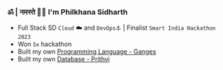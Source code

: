 ### ॐ | नमस्ते 🙏🏼 I'm Philkhana Sidharth

<!-- ![Diagram](./blue.png)  -->

- Full Stack SD `Cloud` ☁️ and `DevOps`⚓ | Finalist `Smart India Hackathon 2023`
- Won `5x` hackathon
- Built my own [Programming Language - Ganges](https://github.com/psidh/Ganges)
- Built my own [Database - Prithvi](https://github.com/psidh/Prithvi)


<!-- ![](https://capsule-render.vercel.app/api?type=waving&color=gradient&height=100&section=header) 



-->

  <!-- 
  ### Tech Stack
  [![My Skills](https://skillicons.dev/icons?i=nextjs,react,aws,prisma,kubernetes,docker,postgres,mongodb,vite,express,workers,terraform,nodejs,redis,grafana,prometheus,tailwind,postman,figma,firebase,supabase,java,py,ts,js,go,rust,c,cpp)](https://skillicons.dev)  
  -->
<!-- <p align="left"> <img src="https://komarev.com/ghpvc/?username=psidh&label=Profile%20views&color=000000&style=flat" alt="psidh" /> </p> -->

<!-- [![Sidh's github activity graph](https://github-readme-activity-graph.vercel.app/graph?username=psidh&theme=github-compact)](https://github.com/psidh/github-readme-activity-graph) -->

<!-- ![stats](https://github-readme-stats.vercel.app/api?username=psidh&show_icons=true&theme=dark) -->


<!-- ![Top Langs](https://github-readme-stats.vercel.app/api/top-langs/?username=psidh&langs_count=10&theme=dark) -->


<!-- ![](https://capsule-render.vercel.app/api?type=waving&color=gradient&height=100&section=footer) -->

